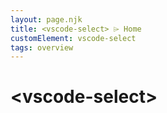 ```yaml
---
layout: page.njk
title: <vscode-select> ⌲ Home
customElement: vscode-select
tags: overview
---
```


# &lt;vscode-select&gt;
